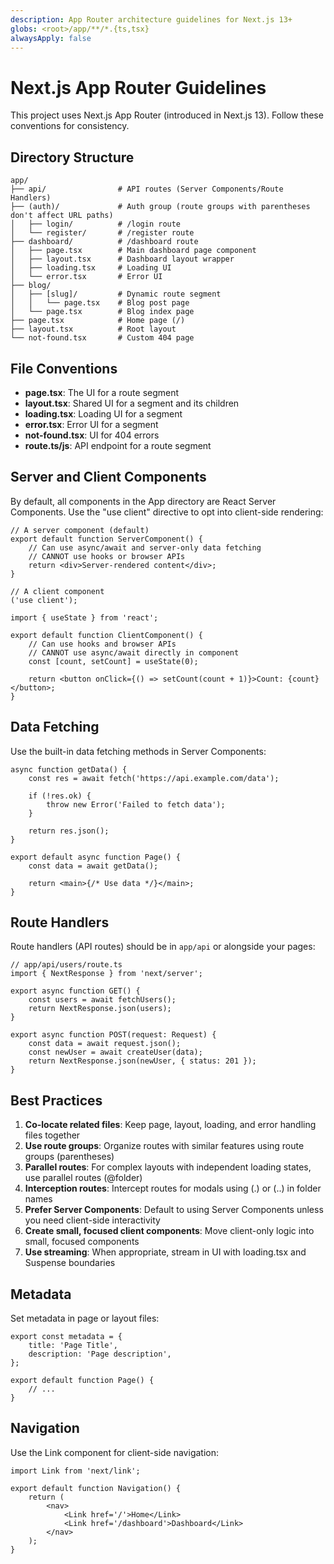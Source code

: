 ```yaml
---
description: App Router architecture guidelines for Next.js 13+
globs: <root>/app/**/*.{ts,tsx}
alwaysApply: false
---
```


# Next.js App Router Guidelines

This project uses Next.js App Router (introduced in Next.js 13). Follow these conventions for consistency.

## Directory Structure

```
app/
├── api/                # API routes (Server Components/Route Handlers)
├── (auth)/             # Auth group (route groups with parentheses don't affect URL paths)
│   ├── login/          # /login route
│   └── register/       # /register route
├── dashboard/          # /dashboard route
│   ├── page.tsx        # Main dashboard page component
│   ├── layout.tsx      # Dashboard layout wrapper
│   ├── loading.tsx     # Loading UI
│   └── error.tsx       # Error UI
├── blog/
│   ├── [slug]/         # Dynamic route segment
│   │   └── page.tsx    # Blog post page
│   └── page.tsx        # Blog index page
├── page.tsx            # Home page (/)
├── layout.tsx          # Root layout
└── not-found.tsx       # Custom 404 page
```

## File Conventions

-   **page.tsx**: The UI for a route segment
-   **layout.tsx**: Shared UI for a segment and its children
-   **loading.tsx**: Loading UI for a segment
-   **error.tsx**: Error UI for a segment
-   **not-found.tsx**: UI for 404 errors
-   **route.ts/js**: API endpoint for a route segment

## Server and Client Components

By default, all components in the App directory are React Server Components. Use the "use client" directive to opt into client-side rendering:

```tsx
// A server component (default)
export default function ServerComponent() {
	// Can use async/await and server-only data fetching
	// CANNOT use hooks or browser APIs
	return <div>Server-rendered content</div>;
}

// A client component
('use client');

import { useState } from 'react';

export default function ClientComponent() {
	// Can use hooks and browser APIs
	// CANNOT use async/await directly in component
	const [count, setCount] = useState(0);

	return <button onClick={() => setCount(count + 1)}>Count: {count}</button>;
}
```

## Data Fetching

Use the built-in data fetching methods in Server Components:

```tsx
async function getData() {
	const res = await fetch('https://api.example.com/data');

	if (!res.ok) {
		throw new Error('Failed to fetch data');
	}

	return res.json();
}

export default async function Page() {
	const data = await getData();

	return <main>{/* Use data */}</main>;
}
```

## Route Handlers

Route handlers (API routes) should be in `app/api` or alongside your pages:

```tsx
// app/api/users/route.ts
import { NextResponse } from 'next/server';

export async function GET() {
	const users = await fetchUsers();
	return NextResponse.json(users);
}

export async function POST(request: Request) {
	const data = await request.json();
	const newUser = await createUser(data);
	return NextResponse.json(newUser, { status: 201 });
}
```

## Best Practices

1. **Co-locate related files**: Keep page, layout, loading, and error handling files together
2. **Use route groups**: Organize routes with similar features using route groups (parentheses)
3. **Parallel routes**: For complex layouts with independent loading states, use parallel routes (@folder)
4. **Interception routes**: Intercept routes for modals using (.) or (..) in folder names
5. **Prefer Server Components**: Default to using Server Components unless you need client-side interactivity
6. **Create small, focused client components**: Move client-only logic into small, focused components
7. **Use streaming**: When appropriate, stream in UI with loading.tsx and Suspense boundaries

## Metadata

Set metadata in page or layout files:

```tsx
export const metadata = {
	title: 'Page Title',
	description: 'Page description',
};

export default function Page() {
	// ...
}
```

## Navigation

Use the Link component for client-side navigation:

```tsx
import Link from 'next/link';

export default function Navigation() {
	return (
		<nav>
			<Link href='/'>Home</Link>
			<Link href='/dashboard'>Dashboard</Link>
		</nav>
	);
}
```
